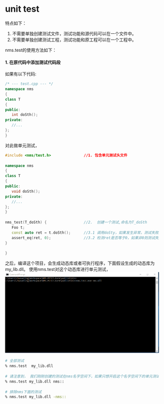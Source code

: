
# unit test


特点如下：
1. 不需要单独创建测试文件，测试功能和源代码可以在一个文件中。
2. 不需要单独创建测试工程，测试功能和原工程可以在一个工程中。

nms.test的使用方法如下：
#### 1. 在原代码中添加测试代码段

如果有以下代码:
```cpp
/* --- test.cpp --- */
namespace nms
{
class T
{
public:
   int doSth();
private:
   //...
};
}
```
对此做单元测试，
```cpp
#include <nms/test.h>               //1. 包含单元测试头文件

namespace nms
{
class T
{
public:
   void doSth();
private:
   //...
};
}

nms_test(T_doSth) {                 //2.  创建一个测试,命名为T_doSth
   Foo t;
   const auto ret = t.doSth();      //3.1 调用doSty，如果发生异常，测试失败。
   assert_eq(ret, 0);               //3.2 检测ret是否等于0，如果非0则测试失败。
}

}
```

之后，编译这个项目，会生成动态库或者可执行程序，下面假设生成的动态库为my_lib.dll。
使用nms.test对这个动态库进行单元测试，
![nms.test](./test.gif)

```bash
# 全部测试
% nms.test  my_lib.dll

# 请注意到， 我们刚刚创建的测试在nms名字空间下，如果只想开启这个名字空间下的单元测试：
% nms.test my_lib.dll nms::

# 排除nms下面的测试
% nms.test my_lib.dll -nms::
```

